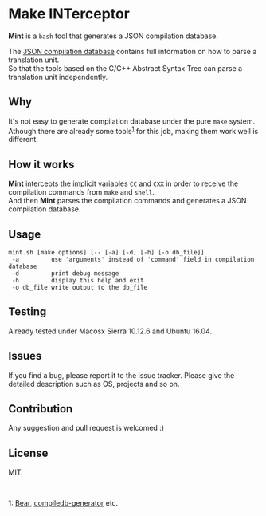 # Make INTerceptor #

**Mint** is a `bash` tool that generates a JSON compilation database.

The [JSON compilation database](https://clang.llvm.org/docs/JSONCompilationDatabase.html) contains full information on how to parse a translation unit.   
So that the tools based on the C/C++ Abstract Syntax Tree can parse a translation unit independently.

## Why ##

It's not easy to generate compilation database under the pure `make` system.  
Athough there are already some tools<sup>[1](#footnote1)</sup> for this job, making them work well is different.  

## How it works ##
**Mint** intercepts the implicit variables `CC` and `CXX` in order to receive the compilation commands from `make` and `shell`.  
And then **Mint** parses the compilation commands and generates a JSON compilation database.  

## Usage ##

    mint.sh [make options] [-- [-a] [-d] [-h] [-o db_file]]
     -a			use 'arguments' instead of 'command' field in compilation database
     -d			print debug message
     -h			display this help and exit
     -o db_file	write output to the db_file

## Testing ##
Already tested under Macosx Sierra 10.12.6 and Ubuntu 16.04.

## Issues ##
If you find a bug, please report it to the issue tracker. Please give the detailed description such as OS, projects and so on.

## Contribution ##
Any suggestion and pull request is welcomed :)

## License ##
MIT.
&nbsp;

&nbsp;

<a name="footnote1">1</a>: [Bear](https://github.com/rizsotto/Bear), [compiledb-generator](https://github.com/nickdiego/compiledb-generator) etc.
